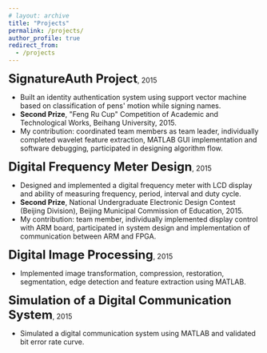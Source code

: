 ```yaml
---
# layout: archive
title: "Projects"
permalink: /projects/
author_profile: true
redirect_from:
  - /projects
---
```



<!-- ## SignatureAuth -->
<b style="font-size:18pt">SignatureAuth Project</b>, 2015
- Built an identity authentication system using support vector machine based on classification of pens' motion while signing names.  
- <b>Second Prize</b>, "Feng Ru Cup" Competition of Academic and Technological Works, Beihang University, 2015.
- My contribution: coordinated team members as team leader, individually completed wavelet feature extraction, MATLAB GUI implementation and software debugging, participated in designing algorithm flow. 

<!-- ## Digital Frequency Meter -->
<b style="font-size:18pt">Digital Frequency Meter Design</b>, 2015
- Designed and implemented a digital frequency meter with LCD display and ability of measuring frequency, period, interval and duty cycle. 
- <b>Second Prize</b>, National Undergraduate Electronic Design Contest (Beijing Division), Beijing Municipal Commission of Education, 2015.
- My contribution: team member, individually implemented display control with ARM board, participated in system design and implementation of communication between ARM and FPGA. 

<b style="font-size:18pt">Digital Image Processing</b>, 2015
- Implemented image transformation, compression, restoration, segmentation, edge detection and feature extraction using MATLAB. 

<b style="font-size:18pt">Simulation of a Digital Communication System</b>, 2015
- Simulated a digital communication system using MATLAB and validated bit error rate curve. 

